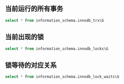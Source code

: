 ## 当前运行的所有事务
```sql
select * from information_schema.innodb_trx\G
```
## 当前出现的锁
```sql
select * from information_schema.innodb_locks\G
```
## 锁等待的对应关系 
```sql
select * from information_schema.innodb_lock_waits\G
```

